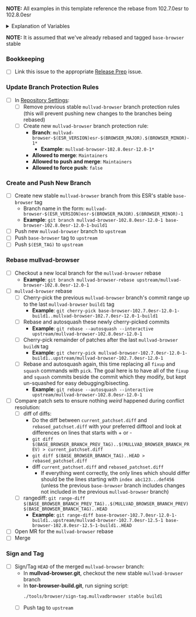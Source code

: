 **NOTE:** All examples in this template reference the rebase from 102.7.0esr to 102.8.0esr

<details>
  <summary>Explanation of Variables</summary>

- `$(ESR_VERSION)`: the Mozilla defined ESR version, used in various places for building mullvad-browser tags, labels, etc
  - **Example**: `102.8.0`
- `$(ESR_TAG)`: the Mozilla defined hg (Mercurial) tag associated with `$(ESR_VERSION)`
  - **Example**: `FIREFOX_102_8_0esr_RELEASE`
- `$(BROWSER_MAJOR)`: the browser major version
  - **Example**: `12`
- `$(BROWSER_MINOR)`: the browser minor version
  - **Example**: either `0` or `5`; Alpha's is always `(Stable + 5) % 10`
- `$(BASE_BROWSER_BRANCH)`: the full name of the current `base-browser` branch
  - **Example**: `base-browser-102.8.0esr-12.0-1`
- `$(BASE_BROWSER_BRANCH_PREV)`: the full name of the previous `base-browser` branch
  - **Example**: `base-browser-102.7.0esr-12.0-1`
- `$(BASE_BROWSER_BRANCH_TAG)`: the `base-browser` build tag used as base commit for `mullvad-browser`
  - **Example**: `base-browser-102.8.0esr-12.0-1-build1`
- `$(BASE_BROWSER_BRANCH_PREV_TAG)`: the `base-browser` build tag used as base commit for the previous `mullvad-browser`
  - **Example**: `base-browser-102.7.0esr-12.0-1-build1`
- `$(MULLVAD_BROWSER_BRANCH)`: the full name of the current `mullvad-browser` branch
  - **Example**: `mullvad-browser-102.8.0esr-12.0-1`
- `$(MULLVAD_BROWSER_BRANCH_PREV)`: the full name of the previous `mullvad-browser` branch
  - **Example**: `mullvad-browser-102.7.0esr-12.0-1`
</details>

**NOTE:** It is assumed that we've already rebased and tagged `base-browser` stable

### **Bookkeeping**

- [ ] Link this issue to the appropriate [Release Prep](https://gitlab.torproject.org/tpo/applications/tor-browser-build/-/issues/?sort=updated_desc&state=opened&label_name%5B%5D=Release%20Prep) issue.

### Update Branch Protection Rules

- [ ] In [Repository Settings](https://gitlab.torproject.org/tpo/applications/mullvad-browser/-/settings/repository):
  - [ ] Remove previous stable `mullvad-browser` branch protection rules (this will prevent pushing new changes to the branches being rebased)
  - [ ] Create new `mullvad-browser` branch protection rule:
    - **Branch**: `mullvad-browser-$(ESR_VERSION)esr-$(BROWSER_MAJOR).$(BROWSER_MINOR)-1*`
      - **Example**: `mullvad-browser-102.8.0esr-12.0-1*`
    - **Allowed to merge**: `Maintainers`
    - **Allowed to push and merge**: `Maintainers`
    - **Allowed to force push**: `false`

### **Create and Push New Branch**

- [ ] Create new stable `mullvad-browser` branch from this ESR's stable `base-browser` tag
  - Branch name in the form: `mullvad-browser-$(ESR_VERSION)esr-$(BROWSER_MAJOR).$(BROWSER_MINOR)-1`
  - **Example**: `git branch mullvad-browser-102.8.0esr-12.0-1 base-browser-102.8.0esr-12.0-1-build1`
- [ ] Push new `mullvad-browser` branch to `upstream`
- [ ] Push `base-browser` tag to `upstream`
- [ ] Push `$(ESR_TAG)` to `upstream`

### **Rebase mullvad-browser**

- [ ] Checkout a new local branch for the `mullvad-browser` rebase
  - **Example**: `git branch mullvad-browser-rebase upstream/mullvad-browser-102.8.0esr-12.0-1`
- [ ] `mullvad-browser` rebase
  - [ ] Cherry-pick the previous `mullvad-browser` branch's commit range up to the last `mullvad-browser` `build1` tag
    - **Example**: `git cherry-pick base-browser-102.7.0esr-12.0-1-build1..mullvad-browser-102.7.0esr-12.0-1-build1`
  - [ ] Rebase and autosquash these newly cherry-picked commits
     - **Example**: `git rebase --autosquash --interactive upstream/mullvad-browser-102.8.0esr-12.0-1`
  - [ ] Cherry-pick remainder of patches after the last `mullvad-browser` `buildN` tag
    - **Example**: `git cherry-pick mullvad-browser-102.7.0esr-12.0-1-build1..upstream/mullvad-browser-102.7.0esr-12.0-1`
  - [ ] Rebase and autosquash again, this time replacing all `fixup` and `squash` commands with `pick`. The goal here is to have all of the `fixup` and `squash` commits beside the commit which they modify, but kept un-squashed for easy debugging/bisecting.
    - **Example**: `git rebase --autosquash --interactive upstream/mullvad-browser-102.8.0esr-12.0-1`
- [ ] Compare patch sets to ensure nothing *weird* happened during conflict resolution:
  - [ ] diff of diffs:
    -  Do the diff between `current_patchset.diff` and `rebased_patchset.diff` with your preferred difftool and look at differences on lines that starts with + or -
    - `git diff $(BASE_BROWSER_BRANCH_PREV_TAG)..$(MULLVAD_BROWSER_BRANCH_PREV) > current_patchset.diff`
    - `git diff $(BASE_BROWSER_BRANCH_TAG)..HEAD > rebased_patchset.diff`
    - diff `current_patchset.diff` and `rebased_patchset.diff`
      - If everything went correctly, the only lines which should differ should be the lines starting with `index abc123...def456` (unless the previous `base-browser` branch includes changes not included in the previous `mullvad-browser` branch)
  - [ ] rangediff: `git range-diff $(BASE_BROWSER_BRANCH_PREV_TAG)..$(MULLVAD_BROWSER_BRANCH_PREV) $(BASE_BROWSER_BRANCH_TAG)..HEAD`
    - **Example**: `git range-diff base-browser-102.7.0esr-12.0-1-build1..upstream/mullvad-browser-102.7.0esr-12.5-1 base-browser-102.8.0esr-12.5-1-build1..HEAD`
- [ ] Open MR for the `mullvad-browser` rebase
- [ ] Merge

### **Sign and Tag**

- [ ] Sign/Tag `HEAD` of the merged `mullvad-browser` branch:
  - In **mullvad-browser.git**, checkout the new stable `mullvad-browser` branch
  - In **tor-browser-build.git**, run signing script:
    ```bash
    ./tools/browser/sign-tag.mullvadbrowser stable build1
    ```
  - [ ] Push tag to `upstream`
